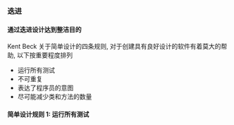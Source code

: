 ### 迭进

#### 通过迭进设计达到整洁目的
Kent Beck 关于简单设计的四条规则, 对于创建具有良好设计的软件有着莫大的帮助, 以下按重要程度排列
- 运行所有测试
- 不可重复
- 表达了程序员的意图
- 尽可能减少类和方法的数量

#### 简单设计规则 1: 运行所有测试
